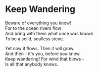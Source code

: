 # Keep Wandering

Beware of everything you know!  
For to the ocean rivers flow  
And bring with them what once was known  
To be a solid, soulless stone.


Yet now it flows. Then it will grow.  
And then - it's you, before you know.  
Keep wandering! For wind that blows -   
Is all that anybody knows.
